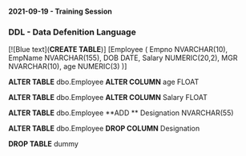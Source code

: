 
#### 2021-09-19 - Training Session
### DDL - Data Defenition Language

[![Blue text](**CREATE TABLE**)] [Employee (
   Empno NVARCHAR(10),
   EmpName NVARCHAR(155),
   DOB DATE,
   Salary NUMERIC(20,2),
   MGR NVARCHAR(10),
   age NUMERIC(3)
)]


 **ALTER TABLE** dbo.Employee
 **ALTER COLUMN** age FLOAT

 **ALTER TABLE** dbo.Employee
 **ALTER COLUMN** Salary FLOAT

 **ALTER TABLE** dbo.Employee
 **ADD ** Designation NVARCHAR(55)

 **ALTER TABLE** dbo.Employee
 **DROP COLUMN** Designation


 **DROP TABLE** dummy
